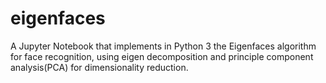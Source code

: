 # eigenfaces
A Jupyter Notebook that implements in Python 3 the Eigenfaces algorithm for face recognition, using eigen decomposition and principle component analysis(PCA) for dimensionality reduction.
